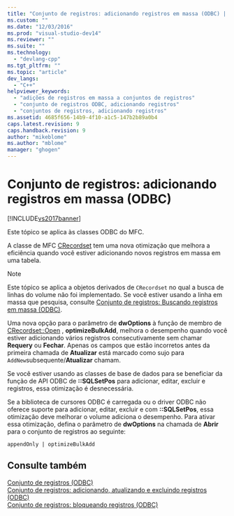 ```yaml
---
title: "Conjunto de registros: adicionando registros em massa (ODBC) | Microsoft Docs"
ms.custom: ""
ms.date: "12/03/2016"
ms.prod: "visual-studio-dev14"
ms.reviewer: ""
ms.suite: ""
ms.technology: 
  - "devlang-cpp"
ms.tgt_pltfrm: ""
ms.topic: "article"
dev_langs: 
  - "C++"
helpviewer_keywords: 
  - "adições de registros em massa a conjuntos de registros"
  - "conjunto de registros ODBC, adicionando registros"
  - "conjuntos de registros, adicionando registros"
ms.assetid: 4685f656-14b9-4f10-a1c5-147b2b89a0b4
caps.latest.revision: 9
caps.handback.revision: 9
author: "mikeblome"
ms.author: "mblome"
manager: "ghogen"
---
```

# Conjunto de registros: adicionando registros em massa (ODBC)
[!INCLUDE[vs2017banner](../../assembler/inline/includes/vs2017banner.md)]

Este tópico se aplica às classes ODBC do MFC.  
  
 A classe de MFC [CRecordset](../Topic/CRecordset%20Class.md) tem uma nova otimização que melhora a eficiência quando você estiver adicionando novos registros em massa em uma tabela.  
  
> [!NOTE]
>  Este tópico se aplica a objetos derivados de `CRecordset` no qual a busca de linhas do volume não foi implementado.  Se você estiver usando a linha em massa que pesquisa, consulte [Conjunto de registros: Buscando registros em massa \(ODBC\)](../Topic/Recordset:%20Fetching%20Records%20in%20Bulk%20\(ODBC\).md).  
  
 Uma nova opção para o parâmetro de **dwOptions** à função de membro de [CRecordset::Open](../Topic/CRecordset::Open.md) , **optimizeBulkAdd**, melhora o desempenho quando você estiver adicionando vários registros consecutivamente sem chamar **Requery** ou **Fechar**.  Apenas os campos que estão incorretos antes da primeira chamada de **Atualizar** está marcado como sujo para `AddNew`subsequente\/**Atualizar** chamam.  
  
 Se você estiver usando as classes de base de dados para se beneficiar da função de API ODBC de **::SQLSetPos** para adicionar, editar, excluir e registros, essa otimização é desnecessária.  
  
 Se a biblioteca de cursores ODBC é carregada ou o driver ODBC não oferece suporte para adicionar, editar, excluir e com **::SQLSetPos**, essa otimização deve melhorar o volume adiciona o desempenho.  Para ativar essa otimização, defina o parâmetro de **dwOptions** na chamada de **Abrir** para o conjunto de registros ao seguinte:  
  
```  
appendOnly | optimizeBulkAdd  
```  
  
## Consulte também  
 [Conjunto de registros \(ODBC\)](../../data/odbc/recordset-odbc.md)   
 [Conjunto de registros: adicionando, atualizando e excluindo registros \(ODBC\)](../../data/odbc/recordset-adding-updating-and-deleting-records-odbc.md)   
 [Conjunto de registros: bloqueando registros \(ODBC\)](../../data/odbc/recordset-locking-records-odbc.md)